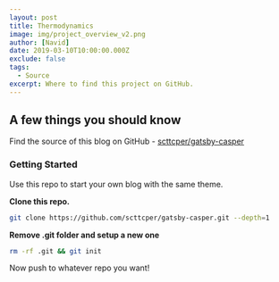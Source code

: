 ```yaml
---
layout: post
title: Thermodynamics
image: img/project_overview_v2.png
author: [Navid]
date: 2019-03-10T10:00:00.000Z
exclude: false
tags:
  - Source
excerpt: Where to find this project on GitHub.
---
```


## **A few things you should know**

Find the source of this blog on GitHub - [scttcper/gatsby-casper](https://doi.org/10.1103/PhysRevFluids.5.094301)

### Getting Started

Use this repo to start your own blog with the same theme.

**Clone this repo.**

```bash
git clone https://github.com/scttcper/gatsby-casper.git --depth=1
```

**Remove .git folder and setup a new one**

```bash
rm -rf .git && git init
```

Now push to whatever repo you want!
